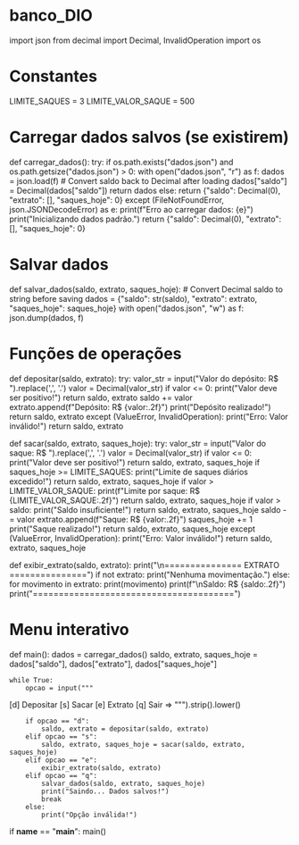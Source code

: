 # banco_DIO

import json
from decimal import Decimal, InvalidOperation
import os

# Constantes
LIMITE_SAQUES = 3
LIMITE_VALOR_SAQUE = 500

# Carregar dados salvos (se existirem)
def carregar_dados():
    try:
        if os.path.exists("dados.json") and os.path.getsize("dados.json") > 0:
            with open("dados.json", "r") as f:
                dados = json.load(f)
                # Convert saldo back to Decimal after loading
                dados["saldo"] = Decimal(dados["saldo"])
                return dados
        else:
            return {"saldo": Decimal(0), "extrato": [], "saques_hoje": 0}
    except (FileNotFoundError, json.JSONDecodeError) as e:
        print(f"Erro ao carregar dados: {e}")
        print("Inicializando dados padrão.")
        return {"saldo": Decimal(0), "extrato": [], "saques_hoje": 0}

# Salvar dados
def salvar_dados(saldo, extrato, saques_hoje):
    # Convert Decimal saldo to string before saving
    dados = {"saldo": str(saldo), "extrato": extrato, "saques_hoje": saques_hoje}
    with open("dados.json", "w") as f:
        json.dump(dados, f)

# Funções de operações
def depositar(saldo, extrato):
    try:
        valor_str = input("Valor do depósito: R$ ").replace(',', '.')
        valor = Decimal(valor_str)
        if valor <= 0:
            print("Valor deve ser positivo!")
            return saldo, extrato
        saldo += valor
        extrato.append(f"Depósito: R$ {valor:.2f}")
        print("Depósito realizado!")
        return saldo, extrato
    except (ValueError, InvalidOperation):
        print("Erro: Valor inválido!")
        return saldo, extrato

def sacar(saldo, extrato, saques_hoje):
    try:
        valor_str = input("Valor do saque: R$ ").replace(',', '.')
        valor = Decimal(valor_str)
        if valor <= 0:
            print("Valor deve ser positivo!")
            return saldo, extrato, saques_hoje
        if saques_hoje >= LIMITE_SAQUES:
            print("Limite de saques diários excedido!")
            return saldo, extrato, saques_hoje
        if valor > LIMITE_VALOR_SAQUE:
            print(f"Limite por saque: R$ {LIMITE_VALOR_SAQUE:.2f}")
            return saldo, extrato, saques_hoje
        if valor > saldo:
            print("Saldo insuficiente!")
            return saldo, extrato, saques_hoje
        saldo -= valor
        extrato.append(f"Saque: R$ {valor:.2f}")
        saques_hoje += 1
        print("Saque realizado!")
        return saldo, extrato, saques_hoje
    except (ValueError, InvalidOperation):
        print("Erro: Valor inválido!")
        return saldo, extrato, saques_hoje

def exibir_extrato(saldo, extrato):
    print("\n=============== EXTRATO ===============")
    if not extrato:
        print("Nenhuma movimentação.")
    else:
        for movimento in extrato:
            print(movimento)
    print(f"\nSaldo: R$ {saldo:.2f}")
    print("=======================================")

# Menu interativo
def main():
    dados = carregar_dados()
    saldo, extrato, saques_hoje = dados["saldo"], dados["extrato"], dados["saques_hoje"]

    while True:
        opcao = input("""
[d] Depositar
[s] Sacar
[e] Extrato
[q] Sair
=> """).strip().lower()

        if opcao == "d":
            saldo, extrato = depositar(saldo, extrato)
        elif opcao == "s":
            saldo, extrato, saques_hoje = sacar(saldo, extrato, saques_hoje)
        elif opcao == "e":
            exibir_extrato(saldo, extrato)
        elif opcao == "q":
            salvar_dados(saldo, extrato, saques_hoje)
            print("Saindo... Dados salvos!")
            break
        else:
            print("Opção inválida!")

if __name__ == "__main__":
    main()

